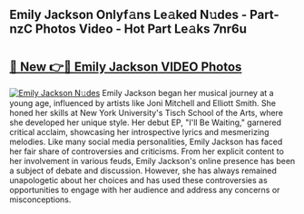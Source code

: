## Emily Jackson Onlyf𝚊ns Le𝚊ked N𝚞des - Part-nzC Photos Video - Hot Part Le𝚊ks 7nr6u

# <h2><a href="http://ac24875.deff.icu/?id=Emily+Jackson">🔗 New 👉🔴 Emily Jackson VIDEO Photos</a></h2>

[![Emily Jackson N𝚞des](https://i.imgur.com/rIISA9y.gif)](http://ac24875.deff.icu/?id=Emily+Jackson)
Emily Jackson began her musical journey at a young age, influenced by artists like Joni Mitchell and Elliott Smith. She honed her skills at New York University's Tisch School of the Arts, where she developed her unique style. Her debut EP, "I'll Be Waiting," garnered critical acclaim, showcasing her introspective lyrics and mesmerizing melodies. Like many social media personalities, Emily Jackson has faced her fair share of controversies and criticisms. From her explicit content to her involvement in various feuds, Emily Jackson's online presence has been a subject of debate and discussion. However, she has always remained unapologetic about her choices and has used these controversies as opportunities to engage with her audience and address any concerns or misconceptions.
